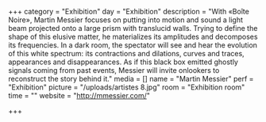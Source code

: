 +++
category = "Exhibition"
day = "Exhibition"
description = "With «Boîte Noire», Martin Messier focuses on putting into motion and sound a light beam projected onto a large prism with translucid walls. Trying to define the shape of this elusive matter, he materializes its amplitudes and decomposes its frequencies. In a dark room, the spectator will see and hear the evolution of this white spectrum: its contractions and dilations, curves and traces, appearances and disappearances. As if this black box emitted ghostly signals coming from past events, Messier will invite onlookers to reconstruct the story behind it."
media = []
name = "Martin Messier"
perf = "Exhibition"
picture = "/uploads/artistes 8.jpg"
room = "Exhibition room"
time = ""
website = "http://mmessier.com/"

+++
